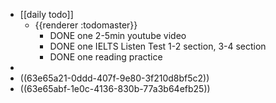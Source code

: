 - [[daily todo]]
	- {{renderer :todomaster}}
		- DONE one 2-5min youtube video
		- DONE one IELTS Listen Test 1-2 section, 3-4 section
		- DONE one reading practice
-
- ((63e65a21-0ddd-407f-9e80-3f210d8bf5c2))
- ((63e65abf-1e0c-4136-830b-77a3b64efb25))